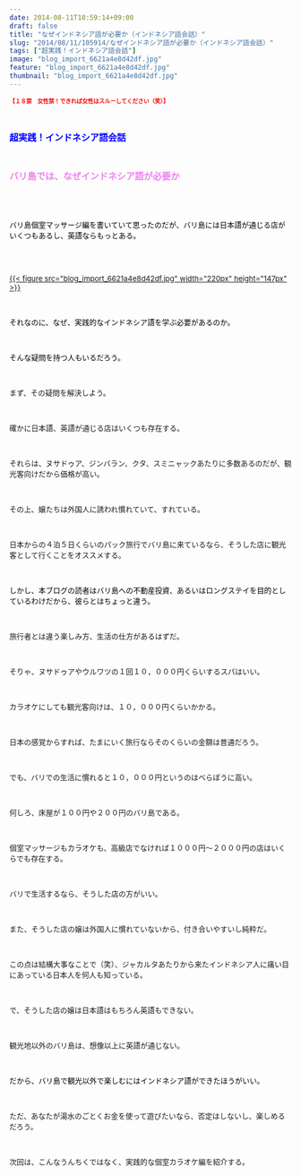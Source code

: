```yaml
---
date: 2014-08-11T10:59:14+09:00
draft: false
title: "なぜインドネシア語が必要か（インドネシア語会話）"
slug: "2014/08/11/105914/なぜインドネシア語が必要か（インドネシア語会話）"
tags: ["超実践！インドネシア語会話"]
image: "blog_import_6621a4e8d42df.jpg"
feature: "blog_import_6621a4e8d42df.jpg"
thumbnail: "blog_import_6621a4e8d42df.jpg"
---
```

<p><strong><font color="#ff0000" size="1">【１８禁　女性禁！できれば女性はスルーしてください（笑）】</font></strong></p><br/><p><font color="#0000ff" size="3"><strong>超実践！インドネシア語会話</strong></font></p><br/><p><font color="#ee82ee" size="3"><strong>バリ島では、なぜインドネシア語が必要か</strong></font></p><p><strong><font color="#ee82ee" size="3"><font color="#000000"><font size="1"><br/></font></font></font></strong></p><p><strong><font color="#ee82ee" size="3"><font color="#000000"><font size="1"><br/></font></font></font></strong></p><p><font color="#ee82ee"><font color="#000000" size="2">バリ島個室マッサージ編を書いていて思ったのだが、バリ島には日本語が通じる店がいくつもあるし、英語ならもっとある。</font></font></p><p><font color="#ee82ee"><font color="#000000" size="2"><br/></font></font></p><p><font size="2"><br/><a href="blog_import_6621a4ea2f9a5.jpg">{{< figure src="blog_import_6621a4e8d42df.jpg" width="220px" height="147px" >}}</a> <br/></font></p><p><font size="2"><br/></font></p><p><font color="#ee82ee"><font color="#000000" size="2">それなのに、なぜ、実践的なインドネシア語を学ぶ必要があるのか。</font></font></p><p><font color="#ee82ee"><font color="#000000" size="2"><br/></font></font></p><p><font color="#ee82ee"><font color="#000000" size="2">そんな疑問を持つ人もいるだろう。</font></font></p><p><font size="2"><br/></font></p><p><font size="2">まず、その疑問を解決しよう。</font></p><p><font size="2"><br/></font></p><p><font size="2">確かに日本語、英語が通じる店はいくつも存在する。</font></p><p><font size="2"><br/></font></p><p><font size="2">それらは、ヌサドゥア、ジンバラン、クタ、スミニャックあたりに多数あるのだが、観光客向けだから価格が高い。</font></p><p><font size="2"><br/></font></p><p><font size="2">その上、嬢たちは外国人に誘われ慣れていて、すれている。</font></p><p><font size="2"><br/></font></p><p><font size="2">日本からの４泊５日くらいのパック旅行でバリ島に来ているなら、そうした店に観光客として行くことをオススメする。</font></p><p><font size="2"><br/></font></p><p><font color="#ee82ee"><font color="#000000" size="2">しかし、本ブログの読者はバリ島への不動産投資、あるいはロングステイを目的としているわけだから、彼らとはちょっと違う。</font></font></p><p><font size="2"><br/></font></p><p><font size="2">旅行者とは違う楽しみ方、生活の仕方があるはずだ。</font></p><p><font size="2"><br/></font></p><p><font size="2">そりゃ、ヌサドゥアやウルワツの１回１０，０００円くらいするスパはいい。</font></p><p><font size="2"><br/></font></p><p><font size="2">カラオケにしても観光客向けは、１０，０００円くらいかかる。</font></p><p><font size="2"><br/></font></p><p><font size="2">日本の感覚からすれば、たまにいく旅行ならそのくらいの金額は普通だろう。</font></p><p><font size="2"><br/></font></p><p><font size="2">でも、バリでの生活に慣れると１０，０００円というのはべらぼうに高い。</font></p><p><font size="2"><br/></font></p><p><font size="2">何しろ、床屋が１００円や２００円のバリ島である。</font></p><p><font size="2"><br/></font></p><p><font size="2">個室マッサージもカラオケも、高級店でなければ１０００円～２０００円の店はいくらでも存在する。</font></p><p><font size="2"><br/></font></p><p><font size="2">バリで生活するなら、そうした店の方がいい。</font></p><p><font size="2"><br/></font></p><p><font size="2">また、そうした店の嬢は外国人に慣れていないから、付き合いやすいし純粋だ。</font></p><p><font size="2"><br/></font></p><p><font size="2">この点は結構大事なことで（笑）、ジャカルタあたりから来たインドネシア人に痛い目にあっている日本人を何人も知っている。</font></p><p><font size="2"><br/></font></p><p><font size="2">で、そうした店の嬢は日本語はもちろん英語もできない。</font></p><p><font size="2"><br/></font></p><p><font size="2">観光地以外のバリ島は、想像以上に英語が通じない。</font></p><p><font size="2"><br/></font></p><p><font color="#ee82ee"><font color="#000000" size="2">だから、バリ島で観光以外で楽しむにはインドネシア語ができたほうがいい。</font></font></p><p><font size="2"><br/></font></p><p><font size="2">ただ、あなたが湯水のごとくお金を使って遊びたいなら、否定はしないし、楽しめるだろう。</font></p><p><font size="2"><br/></font></p><p><font size="2">次回は、こんなうんちくではなく、実践的な個室カラオケ編を紹介する。</font></p><p><font size="2"><br/></font></p><p><font size="2"><br/></font></p><p><font color="#ee82ee" size="3"><font color="#000000"><font size="1"><br/></font></font></font></p><p><font color="#ee82ee" size="3"><font color="#000000"><font size="1"><br/></font></font></font></p><p><font color="#ee82ee" size="3"><font color="#000000"><font size="1"><br/></font></font></font></p><p><strong><font color="#ee82ee" size="3"><br/></font></strong></p><p><strong><font color="#ee82ee" size="3"><br/></font></strong></p>

